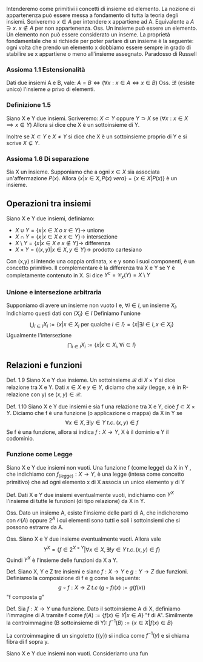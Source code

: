 Intenderemo come primitivi i concetti di insieme ed elemento.
La nozione di appartenenza può essere messa a fondamento di tutta la teoria degli insiemi.
Scriveremo $x\in A$ per intendere x appartiene ad A. Equivalente a $A\ni x$.
$x\notin A$ per non appartenenza.
Oss. Un insieme può essere un elemento. Un elemento non può essere considerato un inseme.
La proprietà fondamentale che si richiede per poter parlare di un insieme è la seguente: ogni volta che prendo un elemento x dobbiamo essere sempre in grado di stabilire se x appartiene o meno all'insieme assegnato.
Paradosso di Russell
### Assioma 1.1 Estensionalità
Dati due insiemi A e B, vale: $A=B \iff (\forall x:x\in A\iff x\in B)$
Oss. $\exists!$ (esiste unico) l'insieme $\varnothing$ privo di elementi.
### Definizione 1.5
Siano X e Y due insiemi. Scriveremo:
$X\subset Y$ oppure $Y\supset X$ se $(\forall x: x\in X \implies x \in Y)$
Allora si dice che X è un sottoinsieme di Y.

Inoltre se $X\subset Y$ e $X\ne Y$ si dice che X è un sottoinsieme proprio di Y e si scrive $X\subsetneq Y$.
### Assioma 1.6 Di separazione
Sia X un insieme. Supponiamo che a ogni $x\in X$ sia associata un'affermazione $P(x)$. Allora $\{x|x\in X, P(x)\;vera\}=\{x\in X|P(x)\}$ è un insieme. 

## Operazioni tra insiemi

Siano X e Y due insiemi, definiamo:
- $X\cup Y = \{x|x\in X\;o\; x\in Y\}\rightarrow$ unione
- $X\cap Y=\{x|x\in X\; e \; x\in Y\}\rightarrow$ intersezione
- $X\setminus Y=\{x|x\in X\; e \; x\notin Y\}\rightarrow$ differenza
- $X\times Y=\{(x,y)|x\in X,y\in Y\}\rightarrow$ prodotto cartesiano

Con (x,y) si intende una coppia ordinata, x e y sono i suoi componenti, è un concetto primitivo.
Il complementare è la differenza tra X e Y se Y è completamente contenuto in X. Si dice $Y^c=\mathcal C_x(Y)=X\setminus Y$

### Unione e intersezione arbitraria
Supponiamo di avere un insieme non vuoto I e, $\forall i\in I$, un insieme $X_i$. Indichiamo questi dati con $\{X_i\}\in I$
Definiamo l'unione $$\bigcup_{i\in I} X_i:=\{x|x\in X_i\text{ per qualche }i\in I\}=\{x|\exists i\in I,x\in X_i\}$$
Ugualmente l'intersezione $$\bigcap_{i\in I}X_i:=\{x|x\in X_i,\forall i\in I\}$$
## Relazioni e funzioni
Def. 1.9 Siano X e Y due insieme. Un sottoinsieme $\mathcal R$ di $X\times Y$ si dice relazione tra X e Y. Dati $x\in X$ e $y\in Y$, diciamo che $x\mathcal R y$ (legge, x è in R-relazione con y) se $(x,y)\in\mathcal R$.

Def. 1.10 Siano X e Y due insiemi e sia f una relazione tra X e Y, cioè $f\subset X\times Y$. Diciamo che f è una funzione (o applicazione o mappa) da X in Y se $$\forall x\in X, \exists!y\in Y\;t.c.\;(x,y)\in f$$
Se f è una funzione, allora si indica $f:X\to Y$,  X è il dominio e Y il codominio.
### Funzione come Legge
Siano X e Y due insiemi non vuoti. Una funzione f (come legge) da X in Y , che indichiamo con $f_{(legge)}:X\to Y$, è una legge (intesa come concetto primitivo) che ad ogni elemento x di X associa un unico elemento y di Y

Def. Dati X e Y due insiemi eventualmente vuoti, indichiamo con $Y^X$ l'insieme  di tutte le funzioni (di tipo relazione) da X in Y.

Oss. Dato un insieme A, esiste l'insieme delle parti di A, che indicheremo con $\mathcal O(A)$ oppure $2^A$ i cui elementi sono tutti e soli i sottoinsiemi che si possono estrarre da A. 

Oss. Siano X e Y due insieme eventualmente vuoti. Allora vale
$$Y^X=\{f\in2^{X\times Y}|\forall x\in X,\exists!y\in Y\, t.c.\, (x,y)\in f\}$$
Quindi $Y^X$ è l'insieme delle funzioni da X a Y.

Def. Siano X, Y e Z tre insiemi e siano $f:X\to Y$ e $g:Y\to Z$ due funzioni. Definiamo la composizione di f e g come la seguente:
$$g\circ f:X\to Z\; t.c\; (g\circ f)(x):=g(f(x))$$
"f composta g"

Def. Sia $f:X\to Y$ una funzione. Dato il sottoinsieme A di X, definiamo l'immagine di A tramite f come $f(A):=\{f(x)\in Y|x\in A\}$  "f di A". 
Similmente la controimmagine (B sottoinsieme di Y): $f^{-1}(B):=\{x\in X|f(x)\in B\}$

La controimmagine di un singoletto ({y}) si indica come $f^{-1}(y)$ e si chiama fibra di f sopra y.

Siano X e Y due insiemi non vuoti. Consideriamo una fun